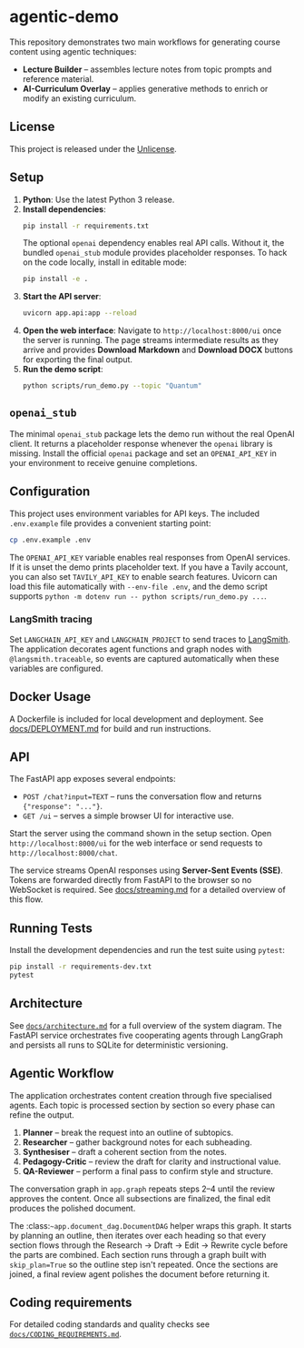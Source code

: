 # agentic-demo

This repository demonstrates two main workflows for generating course content using agentic techniques:

* **Lecture Builder** – assembles lecture notes from topic prompts and reference material.
* **AI-Curriculum Overlay** – applies generative methods to enrich or modify an existing curriculum.

## License

This project is released under the [Unlicense](LICENSE).

## Setup

1. **Python**: Use the latest Python 3 release.
2. **Install dependencies**:
   ```bash
   pip install -r requirements.txt
   ```
   The optional `openai` dependency enables real API calls. Without it,
   the bundled `openai_stub` module provides placeholder responses.
   To hack on the code locally, install in editable mode:
   ```bash
   pip install -e .
   ```
3. **Start the API server**:
   ```bash
   uvicorn app.api:app --reload
   ```
4. **Open the web interface**:
   Navigate to `http://localhost:8000/ui` once the server is running.
   The page streams intermediate results as they arrive and provides
   **Download Markdown** and **Download DOCX** buttons for exporting
   the final output.
5. **Run the demo script**:
   ```bash
   python scripts/run_demo.py --topic "Quantum"
   ```

## `openai_stub`

The minimal `openai_stub` package lets the demo run without the real
OpenAI client. It returns a placeholder response whenever the `openai`
library is missing. Install the official `openai` package and set an
`OPENAI_API_KEY` in your environment to receive genuine completions.

## Configuration

This project uses environment variables for API keys. The included
`.env.example` file provides a convenient starting point:

```bash
cp .env.example .env
```

The `OPENAI_API_KEY` variable enables real responses from OpenAI services. If it
is unset the demo prints placeholder text. If you have a Tavily account, you can also set `TAVILY_API_KEY` to enable
search features. Uvicorn can load this file automatically with `--env-file .env`,
and the demo script supports `python -m dotenv run -- python scripts/run_demo.py ...`.

### LangSmith tracing

Set `LANGCHAIN_API_KEY` and `LANGCHAIN_PROJECT` to send traces to
[LangSmith](https://smith.langchain.com). The application decorates agent
functions and graph nodes with `@langsmith.traceable`, so events are captured
automatically when these variables are configured.

## Docker Usage

A Dockerfile is included for local development and deployment. See
[docs/DEPLOYMENT.md](docs/DEPLOYMENT.md) for build and run instructions.

## API

The FastAPI app exposes several endpoints:

- `POST /chat?input=TEXT` – runs the conversation flow and returns
  `{"response": "..."}`.
- `GET /ui` – serves a simple browser UI for interactive use.

Start the server using the command shown in the setup section.
Open `http://localhost:8000/ui` for the web interface or send requests to
`http://localhost:8000/chat`.

The service streams OpenAI responses using **Server-Sent Events (SSE)**. Tokens
are forwarded directly from FastAPI to the browser so no WebSocket is required.
See [docs/streaming.md](docs/streaming.md) for a detailed overview of this
flow.

## Running Tests

Install the development dependencies and run the test suite using `pytest`:

```bash
pip install -r requirements-dev.txt
pytest
```

## Architecture

See [`docs/architecture.md`](docs/architecture.md) for a full overview of the
system diagram. The FastAPI service orchestrates five cooperating agents through
LangGraph and persists all runs to SQLite for deterministic versioning.

## Agentic Workflow

The application orchestrates content creation through five specialised agents. Each topic is processed section by section so every phase can refine the output.

1. **Planner** – break the request into an outline of subtopics.
2. **Researcher** – gather background notes for each subheading.
3. **Synthesiser** – draft a coherent section from the notes.
4. **Pedagogy-Critic** – review the draft for clarity and instructional value.
5. **QA-Reviewer** – perform a final pass to confirm style and structure.

The conversation graph in ``app.graph`` repeats steps 2–4 until the review approves the content. Once all subsections are finalized, the final edit produces the polished document.

The :class:`~app.document_dag.DocumentDAG` helper wraps this graph. It starts
by planning an outline, then iterates over each heading so that every section
flows through the Research → Draft → Edit → Rewrite cycle before the parts are
combined. Each section runs through a graph built with ``skip_plan=True`` so the
outline step isn't repeated. Once the sections are joined, a final review agent
polishes the document before returning it.

## Coding requirements

For detailed coding standards and quality checks see
[`docs/CODING_REQUIREMENTS.md`](docs/CODING_REQUIREMENTS.md).

